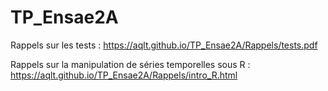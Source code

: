 # TP_Ensae2A

Rappels sur les tests : https://aqlt.github.io/TP_Ensae2A/Rappels/tests.pdf

Rappels sur la manipulation de séries temporelles sous R : https://aqlt.github.io/TP_Ensae2A/Rappels/intro_R.html

